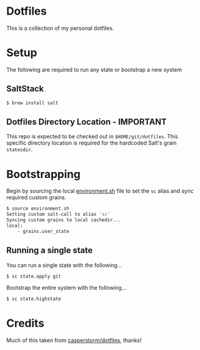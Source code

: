 # Dotfiles
This is a collection of my personal dotfiles.

# Setup
The following are required to run any state or bootstrap a new system

## SaltStack
```bash
$ brew install salt
```

## Dotfiles Directory Location - IMPORTANT
This repo is expected to be checked out in `$HOME/git/dotfiles`. This specific directory location
is required for the hardcoded Salt's grain `statesdir`.

# Bootstrapping
Begin by sourcing the local [environment.sh](./environment.sh) file to set the `sc` alias and sync
required custom grains.

```bash
$ source environment.sh
Setting custom salt-call to alias 'sc'
Syncing custom grains to local cachedir...
local:
    - grains.user_state
```

## Running a single state
You can run a single state with the following...
```bash
$ sc state.apply git
```

Bootstrap the entire system with the following...
```bash
$ sc state.highstate
```

# Credits
Much of this taken from [casperstorm/dotfiles](https://github.com/casperstorm/dotfiles), thanks!

